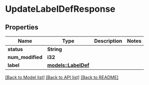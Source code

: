 # UpdateLabelDefResponse

## Properties

Name | Type | Description | Notes
------------ | ------------- | ------------- | -------------
**status** | **String** |  | 
**num_modified** | **i32** |  | 
**label** | [**models::LabelDef**](LabelDef.md) |  | 

[[Back to Model list]](../README.md#documentation-for-models) [[Back to API list]](../README.md#documentation-for-api-endpoints) [[Back to README]](../README.md)


